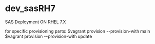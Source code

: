 # dev_sasRH7
SAS Deployment ON RHEL 7.X

for specific provisioning parts:
$vagrant provision --provision-with main
$vagrant provision --provision-with update
